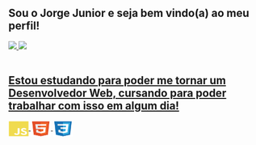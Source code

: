 ## Sou o Jorge Junior e seja bem vindo(a) ao meu perfil!

 <div>
   <a href="https://github.com/jucaju09">
   <img height="180em" src="https://github-readme-stats.vercel.app/api?username=jucaju09&show_icons=true&theme=radical&include_all_commits=true&count_private=true"/>
   <img height="180em" src="https://github-readme-stats.vercel.app/api/top-langs/?username=jucaju09&layout=compact&langs_count=6&theme=radical"/>

</div>
<div style="display: inline_block"><br>
  <h2>Estou estudando para poder me tornar um Desenvolvedor Web, cursando para poder trabalhar com isso em algum dia!</h2>
  <img align="center" alt="Js" height="30" width="40" src="https://raw.githubusercontent.com/devicons/devicon/master/icons/javascript/javascript-plain.svg">
  <img align="center" alt="HTML" height="30" width="40" src="https://raw.githubusercontent.com/devicons/devicon/master/icons/html5/html5-original.svg">
  <img align="center" alt="CSS" height="30" width="40" src="https://raw.githubusercontent.com/devicons/devicon/master/icons/css3/css3-original.svg">
</div>
 
 <br>
 

 
